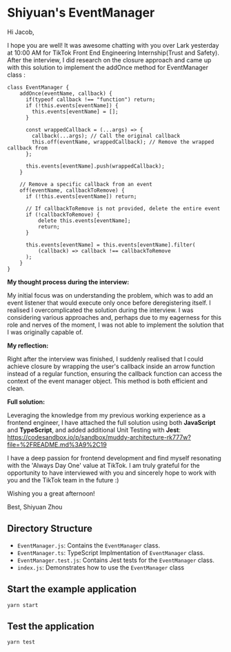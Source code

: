 # Shiyuan's EventManager


Hi Jacob,

I hope you are well! It was awesome chatting with you over Lark yesterday at 10:00 AM for TikTok Front End Engineering Internship(Trust and Safety). After the interview, I did research on the closure approach and came up with this solution to implement the addOnce method for EventManager class :

```
class EventManager {
    addOnce(eventName, callback) {
      if(typeof callback !== "function") return;
      if (!this.events[eventName]) {
        this.events[eventName] = [];
      }
  
      const wrappedCallback = (...args) => {
        callback(...args); // Call the original callback
        this.off(eventName, wrappedCallback); // Remove the wrapped callback from
      };
  
      this.events[eventName].push(wrappedCallback);
    }

    // Remove a specific callback from an event
    off(eventName, callbackToRemove) {
      if (!this.events[eventName]) return;
  
      // If callbackToRemove is not provided, delete the entire event
      if (!callbackToRemove) {
          delete this.events[eventName];
          return;
      }
  
      this.events[eventName] = this.events[eventName].filter(
          (callback) => callback !== callbackToRemove
      );
    }
}
```

**My thought process during the interview:**

My initial focus was on understanding the problem, which was to add an event listener that would execute only once before deregistering itself. I realised I overcomplicated the solution during the interview. I was considering various approaches and, perhaps due to my eagerness for this role and nerves of the moment, I was not able to implement the solution that I was originally capable of. 

**My reflection:**

Right after the interview was finished, I suddenly realised that I could achieve closure by wrapping the user's callback inside an arrow function instead of a regular function, ensuring the callback function can access the context of the event manager object. This method is both efficient and clean.

**Full solution:**

Leveraging the knowledge from my previous working experience as a frontend engineer, I have attached the full solution using both **JavaScript** and **TypeScript**, and added additional Unit Testing with **Jest**:
https://codesandbox.io/p/sandbox/muddy-architecture-rk777w?file=%2FREADME.md%3A9%2C19

I have a deep passion for frontend development and find myself resonating with the 'Always Day One' value at TikTok. I am truly grateful for the opportunity to have interviewed with you and sincerely hope to work with you and the TikTok team in the future :)

Wishing you a great afternoon!

Best,
Shiyuan Zhou


## Directory Structure

- `EventManager.js`: Contains the `EventManager` class.
- `EventManager.ts`: TypeScript Implmentation of `EventManager` class.
- `EventManager.test.js`: Contains Jest tests for the `EventManager` class.
- `index.js`: Demonstrates how to use the `EventManager` class

## Start the example application
``` yarn start ```

## Test the application
``` yarn test ```